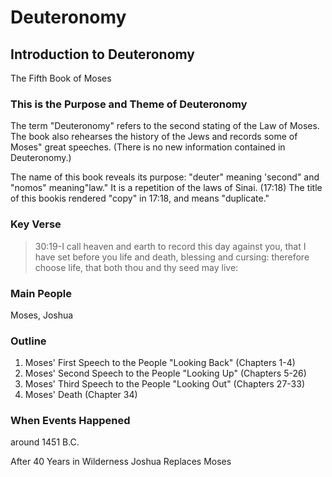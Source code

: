 # Deuteronomy

## Introduction to Deuteronomy

The Fifth Book of Moses

### This is the Purpose and Theme of Deuteronomy

The term "Deuteronomy" refers to the second stating of the Law of Moses. The book also rehearses the history of the Jews and records some of Moses" great speeches. (There is no new information contained in Deuteronomy.)

The name of this book reveals its purpose: "deuter" meaning 'second" and "nomos" meaning"law." It is a repetition of the laws of Sinai. (17:18) The title of this bookis rendered "copy" in 17:18, and means "duplicate."

### Key Verse

> 30:19-I call heaven and earth to record this day against you, that I have set before you life and death, blessing and cursing: therefore choose life, that both thou and thy seed may live:

### Main People

Moses, Joshua

### Outline

1. Moses' First Speech to the People "Looking Back" (Chapters 1-4)
2. Moses' Second Speech to the People "Looking Up" (Chapters 5-26)
3. Moses' Third Speech to the People "Looking Out" (Chapters 27-33)
4. Moses' Death (Chapter 34)

### When Events Happened

around 1451 B.C.

After 40 Years in Wilderness Joshua Replaces Moses
